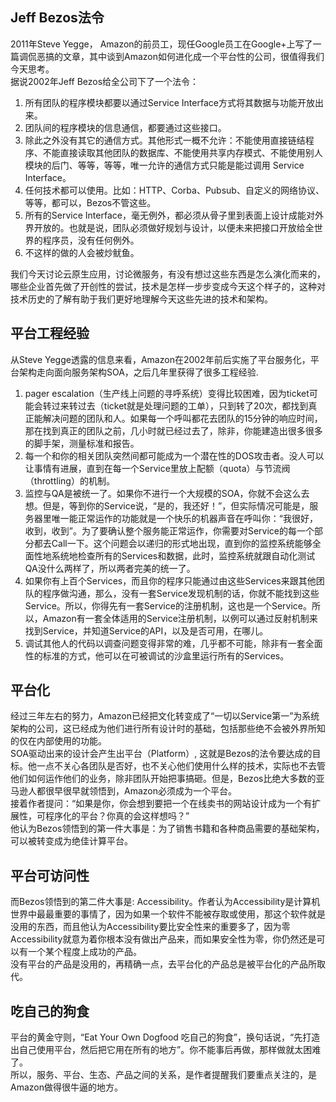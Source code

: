 ## Jeff Bezos法令
2011年Steve Yegge， Amazon的前员工，现任Google员工在Google+上写了一篇调侃恶搞的文章，其中谈到Amazon如何进化成一个平台性的公司，很值得我们今天思考。  
据说2002年Jeff Bezos给全公司下了一个法令：  
1) 所有团队的程序模块都要以通过Service Interface方式将其数据与功能开放出来。  
2) 团队间的程序模块的信息通信，都要通过这些接口。  
3) 除此之外没有其它的通信方式。其他形式一概不允许：不能使用直接链结程序、不能直接读取其他团队的数据库、不能使用共享内存模式、不能使用别人模块的后门、等等，等等，唯一允许的通信方式只能是能过调用 Service Interface。  
4) 任何技术都可以使用。比如：HTTP、Corba、Pubsub、自定义的网络协议、等等，都可以，Bezos不管这些。  
5) 所有的Service Interface，毫无例外，都必须从骨子里到表面上设计成能对外界开放的。也就是说，团队必须做好规划与设计，以便未来把接口开放给全世界的程序员，没有任何例外。  
6) 不这样的做的人会被炒鱿鱼。     
   
我们今天讨论云原生应用，讨论微服务，有没有想过这些东西是怎么演化而来的，哪些企业首先做了开创性的尝试，技术是怎样一步步变成今天这个样子的，这种对技术历史的了解有助于我们更好地理解今天这些先进的技术和架构。  

## 平台工程经验
从Steve Yegge透露的信息来看，Amazon在2002年前后实施了平台服务化，平台架构走向面向服务架构SOA，之后几年里获得了很多工程经验.   
1) pager escalation（生产线上问题的寻呼系统）变得比较困难，因为ticket可能会转过来转过去（ticket就是处理问题的工单），只到转了20次，都找到真正能解决问题的团队和人。如果每一个呼叫都花去团队的15分钟的响应时间，那在找到真正的团队之前，几小时就已经过去了，除非，你能建造出很多很多的脚手架，测量标准和报告。  
2) 每一个和你的相关团队突然间都可能成为一个潜在性的DOS攻击者。没人可以让事情有进展，直到在每一个Service里放上配额（quota）与节流阀（throttling）的机制。  
3) 监控与QA是被统一了。如果你不进行一个大规模的SOA，你就不会这么去想。但是，等到你的Service说，“是的，我还好！”，但实际情况可能是，服务器里唯一能正常运作的功能就是一个快乐的机器声音在呼叫你：“我很好，收到，收到”。为了要确认整个服务能正常运作，你需要对Service的每一个部分都去Call一下。这个问题会以递归的形式地出现，直到你的监控系统能够全面性地系统地检查所有的Services和数据，此时，监控系统就跟自动化测试QA没什么两样了，所以两者完美的统一了。  
4) 如果你有上百个Services，而且你的程序只能通过由这些Services来跟其他团队的程序做沟通，那么，没有一套Service发现机制的话，你就不能找到这些Service。所以，你得先有一套Service的注册机制，这也是一个Service。所以，Amazon有一套全体适用的Service注册机制，以例可以通过反射机制来找到Service，并知道Service的API，以及是否可用，在哪儿。  
5) 调试其他人的代码以调查问题变得非常的难，几乎都不可能，除非有一套全面性的标准的方式，他可以在可被调试的沙盒里运行所有的Services。  

## 平台化
经过三年左右的努力，Amazon已经把文化转变成了“一切以Service第一”为系统架构的公司，这已经成为他们进行所有设计时的基础，包括那些绝不会被外界所知的仅在内部使用的功能。   
SOA驱动出来的设计会产生出平台（Platform）, 这就是Bezos的法令要达成的目标。他一点不关心各团队是否好，也不关心他们使用什么样的技术，实际也不去管他们如何运作他们的业务，除非团队开始把事搞砸。但是，Bezos比绝大多数的亚马逊人都很早很早就领悟到，Amazon必须成为一个平台。  
接着作者提问：“如果是你，你会想到要把一个在线卖书的网站设计成为一个有扩展性，可程序化的平台？你真的会这样想吗？”  
他认为Bezos领悟到的第一件大事是：为了销售书籍和各种商品需要的基础架构，可以被转变成为绝佳计算平台。  

## 平台可访问性 
而Bezos领悟到的第二件大事是: Accessibility。作者认为Accessibility是计算机世界中最最重要的事情了，因为如果一个软件不能被存取或使用，那这个软件就是没用的东西，而且他认为Accessibility要比安全性来的重要多了，因为零Accessibility就意为着你根本没有做出产品来，而如果安全性为零，你仍然还是可以有一个某个程度上成功的产品。  
没有平台的产品是没用的，再精确一点，去平台化的产品总是被平台化的产品所取代。  

## 吃自己的狗食
平台的黄金守则，“Eat Your Own Dogfood 吃自己的狗食”，换句话说，“先打造出自己使用平台，然后把它用在所有的地方”。你不能事后再做，那样做就太困难了。  
所以，服务、平台、生态、产品之间的关系，是作者提醒我们要重点关注的，是Amazon做得很牛逼的地方。  
